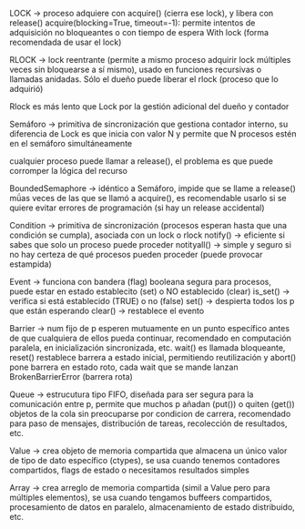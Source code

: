 LOCK -> proceso adquiere con acquire() (cierra ese lock), y libera con release()
acquire(blocking=True, timeout=-1): permite intentos de adquisición no bloqueantes o con tiempo de espera
With lock (forma recomendada de usar el lock)

RLOCK -> lock reentrante (permite a mismo proceso adquirir lock múltiples veces sin bloquearse a sí mismo), usado en funciones recursivas o llamadas anidadas. Sólo el dueño puede liberar el rlock (proceso que lo adquirió)

Rlock es más lento que Lock por la gestión adicional del dueño y contador

Semáforo -> primitiva de sincronización que gestiona contador interno, su diferencia de Lock es que inicia con valor N y permite que N procesos estén en el semáforo simultáneamente

cualquier proceso puede llamar a release(), el problema es que puede corromper la lógica del recurso

BoundedSemaphore -> idéntico a Semáforo, impide que se llame a release() mǘas veces de las que se llamó a acquire(), es recomendable usarlo si se quiere evitar errores de programación (si hay un release accidental)

Condition -> primitiva de sincronización (procesos esperan hasta que una condición se cumpla), asociada con un lock o rlock
notify() -> eficiente si sabes que solo un proceso puede proceder
notityall() -> simple y seguro si no hay certeza de qué procesos pueden proceder (puede provocar estampida)

Event -> funciona con bandera (flag) booleana segura para procesos, puede estar en estado establecito (set) o NO establecido (clear)
is_set() -> verifica si está establecido (TRUE) o no (false)
set() -> despierta todos los p que están esperando
clear() -> restablece el evento

Barrier -> num fijo de p esperen mutuamente en un punto específico antes de que cualquiera de ellos pueda continuar, recomendado en computación paralela, en inicialización sincronizada, etc.
wait() es llamada bloqueante, reset() restablece barrera a estado inicial, permitiendo reutilización y abort() pone barrera en estado roto, cada wait que se mande lanzan BrokenBarrierError (barrera rota)

Queue -> estrucutura tipo FIFO, diseñada para ser segura para la comunicación entre p, permite que muchos p añadan (put()) o quiten (get()) objetos de la cola sin preocuparse por condicion de carrera, recomendado para paso de mensajes, distribución de tareas, recolección de resultados, etc.

Value -> crea objeto de memoria compartida que almacena un único valor de tipo de dato específico (ctypes), se usa cuando tenemos contadores compartidos, flags de estado o necesitamos resultados simples

Array -> crea arreglo de memoria compartida (simil a Value pero para múltiples elementos), se usa cuando tengamos buffeers compartidos, procesamiento de datos en paralelo, almacenamiento de estado distribuido, etc.